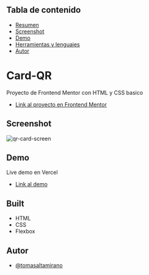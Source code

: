 
## Tabla de contenido
- [Resumen](#Card-QR)
- [Screenshot](#Screenshot)
- [Demo](#Demo)
- [Herramientas y lenguajes](#Built)
- [Autor](#Autor)
# Card-QR

Proyecto de Frontend Mentor con HTML y CSS basico

- [Link al proyecto en Frontend Mentor](https://www.frontendmentor.io/challenges/qr-code-component-iux_sIO_H)



## Screenshot

![qr-card-screen](https://i.imgur.com/fPhZLUh.png)


## Demo

Live demo en Vercel

- [Link al demo](https://qr-card-eight.vercel.app/)
## Built
- HTML
- CSS
- Flexbox
## Autor

- [@tomasaltamirano](https://github.com/tomasaltamirano)



